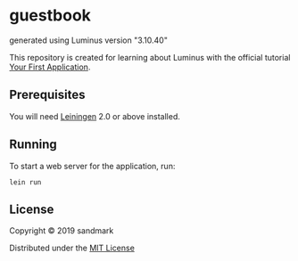 # guestbook

generated using Luminus version "3.10.40"

This repository is created for learning about Luminus with the official tutorial [Your First Application](http://www.luminusweb.net/docs/guestbook.md).

## Prerequisites

You will need [Leiningen][1] 2.0 or above installed.

[1]: https://github.com/technomancy/leiningen

## Running

To start a web server for the application, run:

    lein run

## License

Copyright © 2019 sandmark

Distributed under the [MIT License](http://opensource.org/licenses/MIT)
